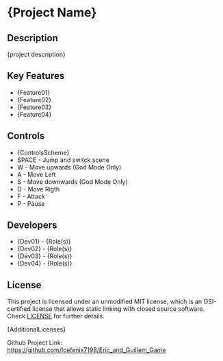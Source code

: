 # {Project Name}

## Description

{project description}

## Key Features

 - {Feature01}
 - {Feature02}
 - {Feature03}
 - {Feature04}
 
## Controls

 - {ControlsScheme}
 - SPACE - Jump and switck scene
 - W - Move upwards (God Mode Only)
 - A - Move Left
 - S -  Move downwards (God Mode Only)
 - D - Move Rigth 
 - F - Attack
 - P - Pause
 
 
 

## Developers

 - {Dev01} - {Role(s)}
 - {Dev02} - {Role(s)}
 - {Dev03} - {Role(s)}
 - {Dev04} - {Role(s)}

## License

This project is licensed under an unmodified MIT license, which is an OSI-certified license that allows static linking with closed source software. Check [LICENSE](LICENSE) for further details.

{AdditionalLicenses}

Github Project Link:
https://github.com/Icefenix7198/Eric_and_Guillem_Game
